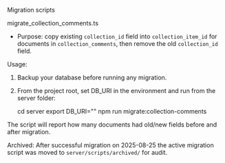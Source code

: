 Migration scripts

migrate_collection_comments.ts

- Purpose: copy existing `collection_id` field into `collection_item_id` for documents in `collection_comments`, then remove the old `collection_id` field.

Usage:

1. Backup your database before running any migration.
2. From the project root, set DB_URI in the environment and run from the server folder:

   cd server
   export DB_URI="<your mongo connection string>"
   npm run migrate:collection-comments

The script will report how many documents had old/new fields before and after migration.

Archived:
After successful migration on 2025-08-25 the active migration script was moved to `server/scripts/archived/` for audit.
